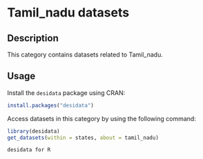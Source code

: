 
# Tamil_nadu datasets
## Description
This category contains datasets related to Tamil_nadu.
## Usage
Install the `desidata` package using CRAN:
```r
install.packages("desidata")
```
Access datasets in this category by using the following command:
```r
library(desidata)
get_datasets(within = states, about = tamil_nadu)
```
`desidata for R`
